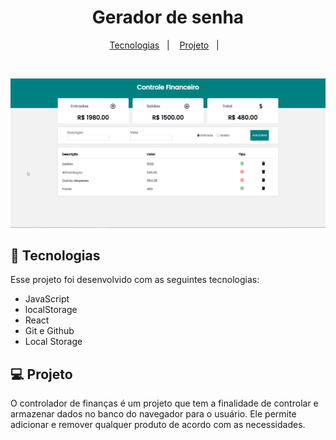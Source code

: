 <h1 align="center"> Gerador de senha </h1>


</p>

<p align="center">
  <a href="#-tecnologias">Tecnologias</a>&nbsp;&nbsp;&nbsp;|&nbsp;&nbsp;&nbsp;
  <a href="#-projeto">Projeto</a>&nbsp;&nbsp;&nbsp;|&nbsp;&nbsp;&nbsp;
</p>

<br>
 <p align="center">
  <img alt="Controle financeiro" src=".github/layout.png">
</p>

## 🚀 Tecnologias

Esse projeto foi desenvolvido com as seguintes tecnologias:

- JavaScript
- localStorage
- React
- Git e Github
- Local Storage

## 💻 Projeto

O controlador de finanças é um projeto que tem a finalidade de controlar e armazenar dados no banco do navegador para o usuário. Ele permite adicionar e remover qualquer produto de acordo com as necessidades.
